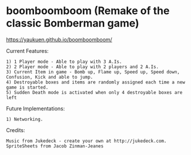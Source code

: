 # boomboomboom (Remake of the classic Bomberman game)
https://yaukuen.github.io/boomboomboom/

Current Features:

    1) 1 Player mode - Able to play with 3 A.Is.
    2) 2 Player mode - Able to play with 2 players and 2 A.Is.
    3) Current Item in game - Bomb up, Flame up, Speed up, Speed down, Confusion, Kick and able to jump.
    4) Destroyable boxes and items are randomly assigned each time a new game is started. 
    5) Sudden Death mode is activated when only 4 destroyable boxes are left

Future Implementations:
    
    1) Networking.

Credits:

    Music from Jukedeck - create your own at http://jukedeck.com.
    SpriteSheets from Jacob Zinman-Jeanes
